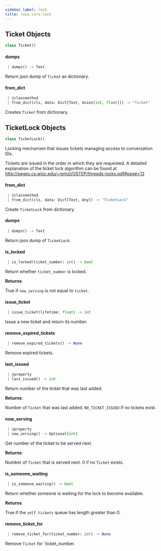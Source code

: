 ```yaml
---
sidebar_label: lock
title: rasa.core.lock
---
```


## Ticket Objects

```python
class Ticket()
```

#### dumps

```python
 | dumps() -> Text
```

Return json dump of `Ticket` as dictionary.

#### from\_dict

```python
 | @classmethod
 | from_dict(cls, data: Dict[Text, Union[int, float]]) -> "Ticket"
```

Creates `Ticket` from dictionary.

## TicketLock Objects

```python
class TicketLock()
```

Locking mechanism that issues tickets managing access to conversation IDs.

Tickets are issued in the order in which they are requested. A detailed
explanation of the ticket lock algorithm can be found at
http://pages.cs.wisc.edu/~remzi/OSTEP/threads-locks.pdf#page=13

#### from\_dict

```python
 | @classmethod
 | from_dict(cls, data: Dict[Text, Any]) -> "TicketLock"
```

Create `TicketLock` from dictionary.

#### dumps

```python
 | dumps() -> Text
```

Return json dump of `TicketLock`.

#### is\_locked

```python
 | is_locked(ticket_number: int) -> bool
```

Return whether `ticket_number` is locked.

**Returns**:

  True if `now_serving` is not equal to `ticket`.

#### issue\_ticket

```python
 | issue_ticket(lifetime: float) -> int
```

Issue a new ticket and return its number.

#### remove\_expired\_tickets

```python
 | remove_expired_tickets() -> None
```

Remove expired tickets.

#### last\_issued

```python
 | @property
 | last_issued() -> int
```

Return number of the ticket that was last added.

**Returns**:

  Number of `Ticket` that was last added. `NO_TICKET_ISSUED` if no
  tickets exist.

#### now\_serving

```python
 | @property
 | now_serving() -> Optional[int]
```

Get number of the ticket to be served next.

**Returns**:

  Number of `Ticket` that is served next. 0 if no `Ticket` exists.

#### is\_someone\_waiting

```python
 | is_someone_waiting() -> bool
```

Return whether someone is waiting for the lock to become available.

**Returns**:

  True if the `self.tickets` queue has length greater than 0.

#### remove\_ticket\_for

```python
 | remove_ticket_for(ticket_number: int) -> None
```

Remove `Ticket` for `ticket_number.

